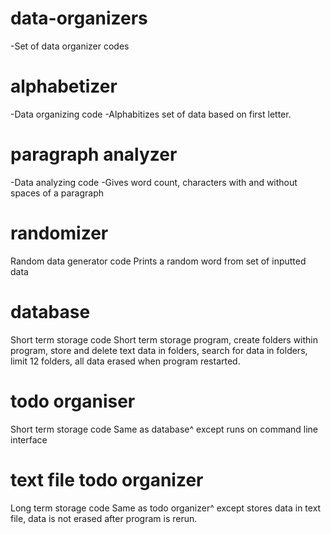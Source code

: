 # data-organizers
-Set of data organizer codes
# alphabetizer
-Data organizing code
-Alphabitizes set of data based on first letter.
# paragraph analyzer
-Data analyzing code
-Gives word count, characters with and without spaces of a paragraph
# randomizer
Random data generator code
Prints a random word from set of inputted data
# database
Short term storage code
Short term storage program, create folders within program, store and delete text data in folders, search for data in folders, limit 12 folders, all data erased when program restarted.
# todo organiser
Short term storage code
Same as database^ except runs on command line interface
# text file todo organizer
Long term storage code
Same as todo organizer^ except stores data in text file, data is not erased after program is rerun.
